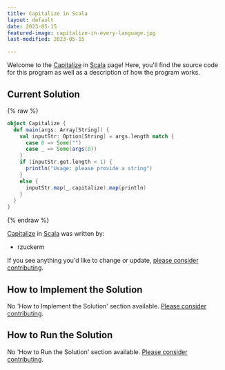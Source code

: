 ```yaml
---
title: Capitalize in Scala
layout: default
date: 2023-05-15
featured-image: capitalize-in-every-language.jpg
last-modified: 2023-05-15

---
```


Welcome to the [Capitalize](https://rzuckerm.github.io/sample-programs-website-copy/projects/capitalize) in [Scala](https://rzuckerm.github.io/sample-programs-website-copy/languages/scala) page! Here, you'll find the source code for this program as well as a description of how the program works.

## Current Solution

{% raw %}

```scala
object Capitalize {
  def main(args: Array[String]) {
    val inputStr: Option[String] = args.length match {
      case 0 => Some("")
      case _ => Some(args(0))
    }
    if (inputStr.get.length < 1) {
      println("Usage: please provide a string")
    }
    else {
      inputStr.map(_.capitalize).map(println)
    }
  }
}
```

{% endraw %}

[Capitalize](https://rzuckerm.github.io/sample-programs-website-copy/projects/capitalize) in [Scala](https://rzuckerm.github.io/sample-programs-website-copy/languages/scala) was written by:

- rzuckerm

If you see anything you'd like to change or update, [please consider contributing](https://github.com/TheRenegadeCoder/sample-programs).

## How to Implement the Solution

No 'How to Implement the Solution' section available. [Please consider contributing](https://github.com/TheRenegadeCoder/sample-programs-website).

## How to Run the Solution

No 'How to Run the Solution' section available. [Please consider contributing](https://github.com/TheRenegadeCoder/sample-programs-website).
